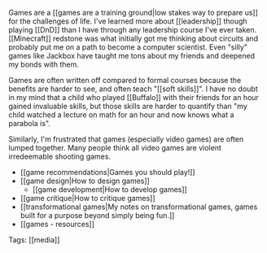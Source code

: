 Games are a [[games are a training ground|low stakes way to prepare us]] for the challenges of life. I've learned more about [[leadership]] though playing [[DnD]] than I have through any leadership course I've ever taken. [[Minecraft]] redstone was what initially got me thinking about circuits and probably put me on a path to become a computer scientist. Even "silly" games like Jackbox have taught me tons about my friends and deepened my bonds with them.

Games are often written off compared to formal courses because the benefits are harder to see, and often teach "[[soft skills]]". I have no doubt in my mind that a child who played [[Buffalo]] with their friends for an hour gained invaluable skills, but those skills are harder to quantify than "my child watched a lecture on math for an hour and now knows what a parabola is".

Similarly, I'm frustrated that games (especially video games) are often lumped together. Many people think all video games are violent irredeemable shooting games.

 - [[game recommendations|Games you should play!]]
 - [[game design|How to design games]]
	 - [[game development|How to develop games]]
 - [[game critique|How to critique games]]
 - [[transformational games|My notes on transformational games, games built for a purpose beyond simply being fun.]]
 - [[games - resources]]

Tags: [[media]]
